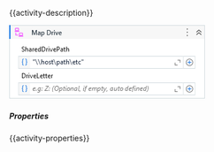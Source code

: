 {{activity-description}}

![](../img/activities/MapDrive.png)

##### Properties

{{activity-properties}}